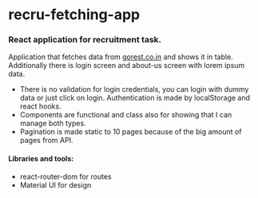 # recru-fetching-app

### React application for recruitment task.  
Application that fetches data from [gorest.co.in](https://gorest.co.in/)  and shows it in table. Additionally there is login screen and about-us screen with lorem ipsum data.
- There is no validation for login credentials, you can login with dummy data or just click on login. Authentication is made by localStorage and react hooks.  
- Components are functional and class also for showing that I can manage both types. 
- Pagination is made static to 10 pages because of the big amount of pages from API.

#### Libraries and tools:
- react-router-dom for routes
- Material UI for design
